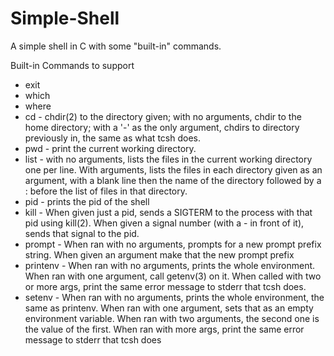 # Simple-Shell
A simple shell in C with some "built-in" commands.

Built-in Commands to support
  - exit 
  - which
  - where 
  - cd - chdir(2) to the directory given; with no arguments, chdir to the home directory; with a '-' as the only argument, chdirs to directory previously in, the same as what tcsh does. 
  - pwd - print the current working directory. 
  - list - with no arguments, lists the files in the current working directory one per line. With arguments, lists the files in each directory given as an argument, with a blank line then the name of the directory followed by a : before the list of files in that directory. 
  - pid - prints the pid of the shell
  - kill - When given just a pid, sends a SIGTERM to the process with that pid using kill(2). When given a signal number (with a - in front of it), sends that signal to the pid.
  - prompt - When ran with no arguments, prompts for a new prompt prefix string. When given an argument make that the new prompt prefix
  - printenv - When ran with no arguments, prints the whole environment. When ran with one argument, call getenv(3) on it. When called with two or more args, print the same error message to stderr that tcsh does.
  - setenv - When ran with no arguments, prints the whole environment, the same as printenv. When ran with one argument, sets that as an empty environment variable. When ran with two arguments, the second one is the value of the first. When ran with more args, print the same error message to stderr that tcsh does
  
  
